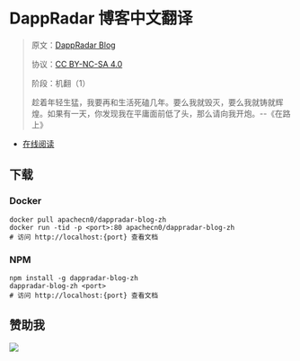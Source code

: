 <!--
    需要填充的占位符：
    
    README.md
    
        DappRadar 博客中文翻译：文档中文名
        DappRadar Blog：文档英文名
        https://dappradar.com/blog/：文档原始链接
        drdr：域名前缀
        飞龙：负责人名称
        wizardforcel：负责人 Github 用户名
        562826179：负责人 QQ
        dappradar-blog-zh：ApacheCN 的 Github 仓库名称
        dappradar-blog-zh：DockerHub 仓库名称
        dappradar-blog-zh：PYPI 包名称
        dappradar-blog-zh：NPM 包名称
    
    CNAME
    
        drdr：域名前缀

    index.html
    
        DappRadar 博客中文翻译：文档中文名
        rgb(0, 108, 255)：显示颜色
        dappradar-blog-zh：ApacheCN 的 Github 仓库名称

    asset/docsify-apachecn-footer.js
    
        dappradar-blog-zh：ApacheCN 的 Github 仓库名称
-->

# DappRadar 博客中文翻译

> 原文：[DappRadar Blog](https://dappradar.com/blog/)
> 
> 协议：[CC BY-NC-SA 4.0](http://creativecommons.org/licenses/by-nc-sa/4.0/)
> 
> 阶段：机翻（1）
> 
> 趁着年轻生猛，我要再和生活死磕几年。要么我就毁灭，要么我就铸就辉煌。如果有一天，你发现我在平庸面前低了头，那么请向我开炮。--《在路上》

* [在线阅读](https://drdr.apachecn.org)
## 下载

### Docker

```
docker pull apachecn0/dappradar-blog-zh
docker run -tid -p <port>:80 apachecn0/dappradar-blog-zh
# 访问 http://localhost:{port} 查看文档
```

### NPM

```
npm install -g dappradar-blog-zh
dappradar-blog-zh <port>
# 访问 http://localhost:{port} 查看文档
```

## 赞助我

![](https://img-blog.csdnimg.cn/20200112005920729.png)
